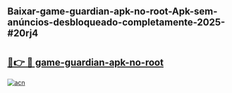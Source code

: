 ## Baixar-game-guardian-apk-no-root-Apk-sem-anúncios-desbloqueado-completamente-2025-#20rj4

# <h2><a href="https://ainizakaria.my?title=game-guardian-apk-no-root&ref=22M">🔗👉 🔴 game-guardian-apk-no-root</a></h2>

[![acn](https://github.com/user-attachments/assets/0f9c940e-d8b0-45ae-aac7-cd30a18b3e1c)](https://ainizakaria.my?title=game-guardian-apk-no-root&ref=22M)


